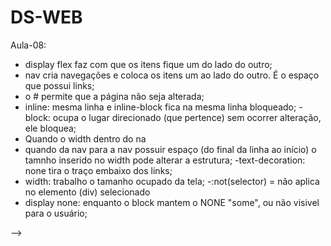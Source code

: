 # DS-WEB

Aula-08:

- display flex faz com que os itens fique um do lado do outro;
- nav cria navegações e coloca os itens um ao lado do outro. É o espaço que possui links;
- o # permite que a página não seja alterada;
- inline: mesma linha e inline-block fica na mesma linha bloqueado; 
-block: ocupa o lugar direcionado (que pertence) sem ocorrer alteração, ele bloquea;
- Quando o width dentro do na
- quando da nav para a nav possuir espaço (do final da linha ao início) o tamnho inserido no width pode alterar a estrutura;
-text-decoration: none tira o traço embaixo dos links;
- width: trabalho o tamanho ocupado da tela;
-:not(selector) = não aplica no elemento (div) selecionado
- display none: enquanto o block mantem o NONE "some", ou não visivel para o usuário;

-->
